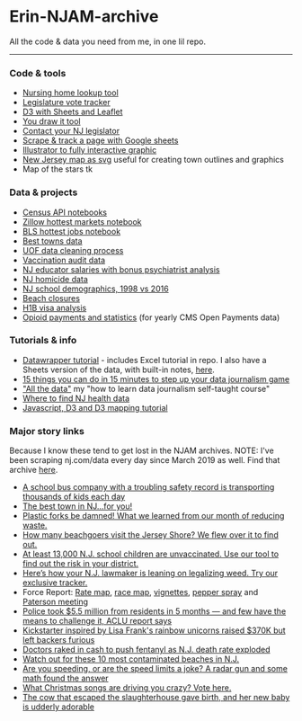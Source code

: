 # Erin-NJAM-archive
All the code &amp; data you need from me, in one lil repo.
___
### Code & tools
- [Nursing home lookup tool](https://github.com/njam-data/Nursing-home-lookup-tool)
- [Legislature vote tracker](https://github.com/njam-data/NJAM-legislature-vote-tracker)
- [D3 with Sheets and Leaflet](https://github.com/njam-data/d3-sheets-leaflet-layers)
- [You draw it tool](https://github.com/njam-data/NJAM-you-draw-it)
- [Contact your NJ legislator](https://github.com/njam-data/contact-nj-leg)
- [Scrape & track a page with Google sheets](https://github.com/njam-data/google-sheets-scraper) 
- [Illustrator to fully interactive graphic](https://github.com/njam-data/Illustrator-to-fully-interactive-graphic) 
- [New Jersey map as svg](https://github.com/njam-data/New-Jersey-svgs-2) useful for creating town outlines and graphics
- Map of the stars tk

### Data & projects
- [Census API notebooks](https://github.com/njam-data/Census-API-notebooks)
- [Zillow hottest markets notebook](https://github.com/njam-data/Zillow-hottest-markets-notebook)
- [BLS hottest jobs notebook](https://github.com/njam-data/BLS-hottest-jobs-notebook)
- [Best towns data](https://github.com/njam-data/Best-towns-data)
- [UOF data cleaning process](https://github.com/njam-data/uof-data-cleaning-1)
- [Vaccination audit data](https://data.world/njdotcom/vaccination-audit-data)
- [NJ educator salaries with bonus psychiatrist analysis](https://data.world/njdotcom/nj-teacher-salaries)
- [NJ homicide data](https://data.world/njdotcom/nj-homicide-data)
- [NJ school demographics, 1998 vs 2016](https://data.world/epetenko/nj-school-demographics-1998-vs-2016) 
- [Beach closures](https://github.com/njam-data/beach-closures)
- [H1B visa analysis](https://github.com/epetenko/h1b-visas)
- [Opioid payments and statistics](https://github.com/njam-data/Opioid_payments_and_statistics) (for yearly CMS Open Payments data)


### Tutorials & info
- [Datawrapper tutorial](https://github.com/epetenko/datawrapper-tutorial/blob/master/Part_2_chart.md) - includes Excel tutorial in repo. I also have a Sheets version of the data, with built-in notes, [here](https://docs.google.com/spreadsheets/d/19EtM87msUeBdmZhFyjKVB6DH8xCEE-0PZ-49UoXYEM0/edit?usp=sharing).
- [15 things you can do in 15 minutes to step up your data journalism game](https://github.com/njam-data/15-things-for-dj)
- ["All the data"](https://github.com/njam-data/all-the-data) my "how to learn data journalism self-taught course"
- [Where to find NJ health data](https://github.com/njam-data/health-data-collection) 
- [Javascript, D3 and D3 mapping tutorial](https://github.com/njam-data/nicar18-javascript)

### Major story links
Because I know these tend to get lost in the NJAM archives. NOTE: I've been scraping nj.com/data every day since March 2019 as well. Find that archive [here](https://docs.google.com/spreadsheets/d/1CtXpQJQEa5cNdes3qsAUucYxb2bOS3r2jwxgAcZvfeg/edit?usp=sharing).

- [A school bus company with a troubling safety record is transporting thousands of kids each day](https://www.nj.com/news/2019/06/a-school-bus-company-with-a-troubling-safety-record-is-transporting-thousands-of-kids-each-day.html)
- [The best town in NJ...for you!](https://projects.nj.com/data/besttowns/index.html)
- [Plastic forks be damned! What we learned from our month of reducing waste.](https://www.nj.com/news/2019/08/plastic-forks-be-damned-what-we-learned-from-our-month-of-reducing-waste.html)
- [How many beachgoers visit the Jersey Shore? We flew over it to find out.](https://expo.nj.com/news/g66l-2019/08/80df18bd046430/how-many-beachgoers-visit-the-jersey-shore-we-flew-over-it-to-find-out.html)
- [At least 13,000 N.J. school children are unvaccinated. Use our tool to find out the risk in your district.](https://www.nj.com/news/2019/04/13000-nj-school-children-are-unvaccinated-use-our-tool-to-find-out-the-risk-in-your-district.html)
- [Here’s how your N.J. lawmaker is leaning on legalizing weed. Try our exclusive tracker.](https://www.nj.com/marijuana/2019/03/heres-how-your-nj-lawmaker-is-leaning-on-legalizing-weed-click-our-exclusive-tracker.html) 
- Force Report: [Rate map](https://www.nj.com/news/2018/11/see_how_often_police_in_every_nj_town_punch_kick_or_use_other_force_during_arrests_map.html), [race map](https://www.nj.com/news/2018/12/see-how-often-cops-use-force-on-black-people-in-your-town-map.html), [vignettes](https://www.nj.com/news/2018/11/nj_excessive_force_police_use_of_force_the_force_report.html), [pepper spray](https://expo.nj.com/news/g66l-2019/01/d07722da285213/these-25-police-departments-use-pepper-spray-the-most-in-nj.html) and [Paterson meeting](https://www.nj.com/news/2019/04/stop-killing-black-people-heres-how-residents-theyre-treated-by-police-in-this-nj-town.html)
- [Police took $5.5 million from residents in 5 months — and few have the means to challenge it, ACLU report says](https://www.nj.com/news/2018/12/police-took-55-million-from-residents-in-5-months-and-few-have-the-means-to-challenge-it-aclu-report-says.html)
- [Kickstarter inspired by Lisa Frank's rainbow unicorns raised $370K but left backers furious](https://www.nj.com/news/2018/10/kickstarter_inspired_by_lisa_franks_rainbow_unicorns_raised_370k_but_left_backers_furious.html)
- [Doctors raked in cash to push fentanyl as N.J. death rate exploded](https://www.nj.com/healthfit/2017/06/doctors_raked_in_cash_to_push_powerful_fentanyl_as_nj_death_rate_soared.html)
- [Watch out for these 10 most contaminated beaches in N.J.](https://www.nj.com/data/2018/06/watch_out_for_these_10_most_contaminated_beaches_i.html) 
- [Are you speeding, or are the speed limits a joke? A radar gun and some math found the answer](https://www.nj.com/data/2018/08/should_the_speed_limit_on_njs_highways_be_higher_we_used_a_radar_gun_to_find_the_answer.html)
- [What Christmas songs are driving you crazy? Vote here.](https://www.nj.com/data/2017/12/vote_on_the_christmas_songs_driving_you_crazy.html)
- [The cow that escaped the slaughterhouse gave birth, and her new baby is udderly adorable](https://www.nj.com/sussex-county/2018/12/the-cow-that-escaped-the-slaughterhouse-gave-birth-and-her-new-baby-is-utterly-adorable.html)
